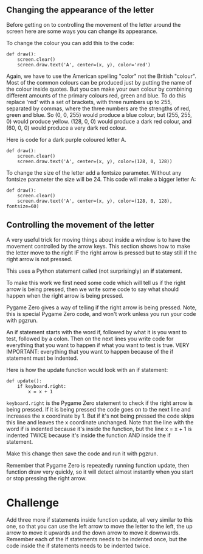 Changing the appearance of the letter
-------------------------------------

Before getting on to controlling the movement of the letter around the screen here are some ways you can change its appearance.

To change the colour you can add this to the code:


```
def draw():
    screen.clear()
    screen.draw.text('A', center=(x, y), color='red')
```

Again, we have to use the American spelling "color" not the British "colour". Most of the common colours can be produced just by putting the name of the colour inside quotes. But you can make your own colour by combining different amounts of the primary colours red, green and blue. To do this replace 'red' with a set of brackets, with three numbers up to 255, separated by commas, where the three numbers are the strengths of red, green and blue. So (0, 0, 255) would produce a blue colour, but (255, 255, 0) would produce yellow. (128, 0, 0) would produce a dark red colour, and (60, 0, 0) would produce a very dark red colour.

Here is code for a dark purple coloured letter A.

```
def draw():
    screen.clear()
    screen.draw.text('A', center=(x, y), color=(128, 0, 128))
```

To change the size of the letter add a fontsize parameter. Without any fontsize parameter the size will be 24. This code will make a bigger letter A:

```
def draw():
    screen.clear()
    screen.draw.text('A', center=(x, y), color=(128, 0, 128), fontsize=60)
```

Controlling the movement of the letter
--------------------------------------

A very useful trick for moving things about inside a window is to have the movement controlled by the arrow keys. This section shows how to make the letter move to the right IF the right arrow is pressed but to stay still if the right arrow is not pressed.

This uses a Python statement called (not surprisingly) an **if** statement.

To make this work we first need some code which will tell us if the right arrow is being pressed, then we write some code to say what should happen when the right arrow is being pressed.

Pygame Zero gives a way of telling if the right arrow is being pressed. Note, this is special Pygame Zero code, and won't work unless you run your code with pgzrun.

An if statement starts with the word if, followed by what it is you want to test, followed by a colon. Then on the next lines you write code for everything that you want to happen if what you want to test is true. VERY IMPORTANT: everything that you want to happen because of the if statement must be indented.

Here is how the update function would look with an if statement:

```
def update():
    if keyboard.right:
        x = x + 1
```

```keyboard.right``` is the Pygame Zero statement to check if the right arrow is being pressed. If it is being pressed the code goes on to the next line and increases the x coordinate by 1. But if it's not being pressed the code skips this line and leaves the x coordinate unchanged. Note that the line with the word if is indented because it's inside the function, but the line x = x + 1 is indented TWICE because it's inside the function AND inside the if statement.

Make this change then save the code and run it with pgzrun.

Remember that Pygame Zero is repeatedly running function update, then function draw very quickly, so it will detect almost instantly when you start or stop pressing the right arrow.

Challenge
=========
Add three more if statements inside function update, all very similar to this one, so that you can use the left arrow to move the letter to the left, the up arrow to move it upwards and the down arrow to move it downwards. Remember each of the if statements needs to be indented once, but the code inside the if statements needs to be indented twice.
